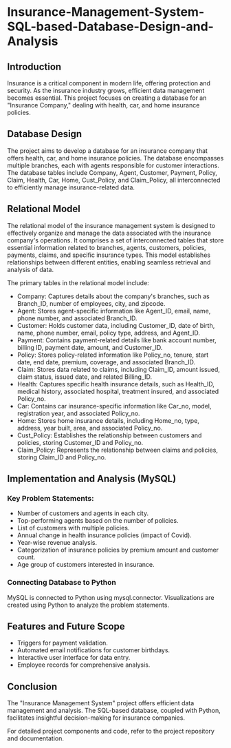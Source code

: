 # Insurance-Management-System-SQL-based-Database-Design-and-Analysis

## Introduction
Insurance is a critical component in modern life, offering protection and security. As the insurance industry grows, efficient data management becomes essential. This project focuses on creating a database for an "Insurance Company," dealing with health, car, and home insurance policies.

## Database Design
The project aims to develop a database for an insurance company that offers health, car, and home insurance policies. The database encompasses multiple branches, each with agents responsible for customer interactions. The database tables include Company, Agent, Customer, Payment, Policy, Claim, Health, Car, Home, Cust_Policy, and Claim_Policy, all interconnected to efficiently manage insurance-related data.

## Relational Model
The relational model of the insurance management system is designed to effectively organize and manage the data associated with the insurance company's operations. It comprises a set of interconnected tables that store essential information related to branches, agents, customers, policies, payments, claims, and specific insurance types. This model establishes relationships between different entities, enabling seamless retrieval and analysis of data.

The primary tables in the relational model include:
* Company: Captures details about the company's branches, such as Branch_ID, number of employees, city, and zipcode.
* Agent: Stores agent-specific information like Agent_ID, email, name, phone number, and associated Branch_ID.
* Customer: Holds customer data, including Customer_ID, date of birth, name, phone number, email, policy type, address, and Agent_ID.
* Payment: Contains payment-related details like bank account number, billing ID, payment date, amount, and Customer_ID.
* Policy: Stores policy-related information like Policy_no, tenure, start date, end date, premium, coverage, and associated Branch_ID.
* Claim: Stores data related to claims, including Claim_ID, amount issued, claim status, issued date, and related Billing_ID.
* Health: Captures specific health insurance details, such as Health_ID, medical history, associated hospital, treatment insured, and associated Policy_no.
* Car: Contains car insurance-specific information like Car_no, model, registration year, and associated Policy_no.
* Home: Stores home insurance details, including Home_no, type, address, year built, area, and associated Policy_no.
* Cust_Policy: Establishes the relationship between customers and policies, storing Customer_ID and Policy_no.
* Claim_Policy: Represents the relationship between claims and policies, storing Claim_ID and Policy_no.

## Implementation and Analysis (MySQL)
### Key Problem Statements:

* Number of customers and agents in each city.
* Top-performing agents based on the number of policies.
* List of customers with multiple policies.
* Annual change in health insurance policies (impact of Covid).
* Year-wise revenue analysis.
* Categorization of insurance policies by premium amount and customer count.
* Age group of customers interested in insurance.

### Connecting Database to Python
MySQL is connected to Python using mysql.connector. Visualizations are created using Python to analyze the problem statements.

## Features and Future Scope
* Triggers for payment validation.
* Automated email notifications for customer birthdays.
* Interactive user interface for data entry.
* Employee records for comprehensive analysis.

## Conclusion
The "Insurance Management System" project offers efficient data management and analysis. The SQL-based database, coupled with Python, facilitates insightful decision-making for insurance companies.

For detailed project components and code, refer to the project repository and documentation.

